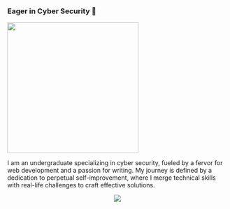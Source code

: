 ### Eager in Cyber Security 👤
<img src="https://github.com/romisaagadallah/romisaagadallah/assets/143289944/fa8fe92a-6edb-4191-89f0-f261f756d877" width="300" height="300">

I am an undergraduate specializing in cyber security, fueled by a fervor for web development and a passion for writing. My journey is defined by a dedication to perpetual self-improvement, where I merge technical skills with real-life challenges to craft effective solutions.

<p align="center">
  <a href="https://github.com/DenverCoder1/readme-typing-svg"><img src="https://readme-typing-svg.herokuapp.com/?lines=If%20you%20spend%20more%20on%20coffee%20than%20on%20IT%20Security%40;you%20will%20be%20hacked;&font=Fira%20Code&center=true&width=540&height=50&color=1338BE&vCenter=true&size=22"></a>
</p>
